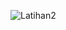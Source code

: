 ![Latihan2](https://user-images.githubusercontent.com/92833376/163290760-8f4d4ec2-0cc0-40db-8ced-a9fdd8b4a94f.png)
